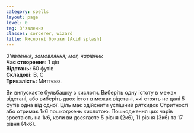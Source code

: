 ```yaml
---
category: spells
layout: page
level: 0
tag: З'явлення
classes: sorcerer, wizard
title: Кислотні бризки [Acid splash]
---
```


_З'явлення, замовляння; маг, чарівник_  
**Час створення:** 1 дія  
**Відстань:** 60 футів  
**Складові:** В, С  
**Тривалість:** Миттєво.  

Ви випускаєте бульбашку з кислоти. Виберіть одну істоту в межах відстані, або виберіть двох істот в межах відстані, які стоять не далі 5 футів одна від одної. Ціль має здійснити успішний ряткидок Спритності або отримає 1к6 пошкоджень кислотою. Пошкодження цих чарів зростають на 1к6, коли ви досягаєте 5 рівня (2к6), 11 рівня (3к6) та 17 рівня (4к6).
